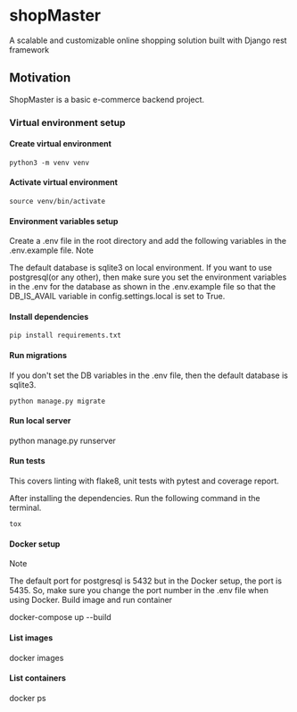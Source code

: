 # shopMaster
A scalable and customizable online shopping solution built with Django rest framework

## Motivation
ShopMaster is a basic e-commerce backend project. 

### Virtual environment setup
#### Create virtual environment

```
python3 -m venv venv
```

#### Activate virtual environment

```
source venv/bin/activate
```

#### Environment variables setup

Create a .env file in the root directory and add the following variables in the .env.example file.
Note

The default database is sqlite3 on local environment. If you want to use postgresql(or any other), then make sure you set the environment variables in the .env for the database as shown in the .env.example file so that the DB_IS_AVAIL variable in config.settings.local is set to True.

#### Install dependencies

```
pip install requirements.txt
```

#### Run migrations

If you don't set the DB variables in the .env file, then the default database is sqlite3.
```
python manage.py migrate
```
#### Run local server

python manage.py runserver

#### Run tests

This covers linting with flake8, unit tests with pytest and coverage report.

After installing the dependencies. Run the following command in the terminal.

```
tox
```

#### Docker setup
Note

The default port for postgresql is 5432 but in the Docker setup, the port is 5435. So, make sure you change the port number in the .env file when using Docker.
Build image and run container

docker-compose up --build

#### List images

docker images

#### List containers

docker ps



